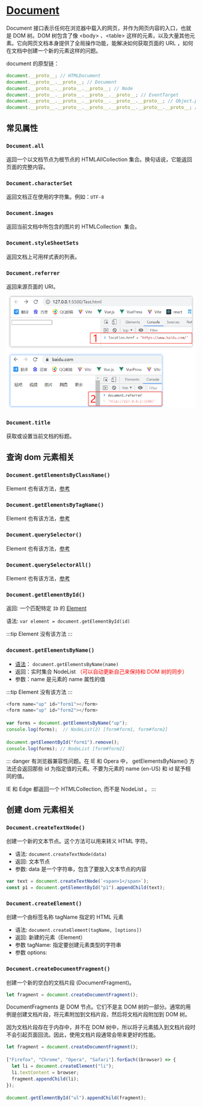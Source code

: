 # [Document](https://developer.mozilla.org/zh-CN/docs/Web/API/Document)

Document 接口表示任何在浏览器中载入的网页，并作为网页内容的入口，也就是 DOM 树。DOM 树包含了像 \<body\> 、\<table\> 这样的元素，以及大量其他元素。它向网页文档本身提供了全局操作功能，能解决如何获取页面的 URL ，如何在文档中创建一个新的元素这样的问题。

document 的原型链：

```js
document.__proto__; // HTMLDocument
document.__proto__.__proto__; // Document
document.__proto__.__proto__.__proto__; // Node
document.__proto__.__proto__.__proto__.__proto__; // EventTarget
document.__proto__.__proto__.__proto__.__proto__.__proto__; // Object.prototype
document.__proto__.__proto__.__proto__.__proto__.__proto__.__proto__; // null
```

## 常见属性

### `Document.all`

返回一个以文档节点为根节点的 HTMLAllCollection 集合。换句话说，它能返回页面的完整内容。

### `Document.characterSet`

返回文档正在使用的字符集。例如：`UTF-8`

### `Document.images`

返回当前文档中所包含的图片的 HTMLCollection  集合。

### `Document.styleSheetSets`

返回文档上可用样式表的列表。

### `Document.referrer`

返回来源页面的 URI。

<img height="300px" src="./imgs/7.jpg"/>

### `Document.title`

获取或设置当前文档的标题。

## 查询 dom 元素相关

### `Document.getElementsByClassName()`

Element 也有该方法，[参考](/js/element.html#getelementsbyclassname)

### `Document.getElementsByTagName()`

Element 也有该方法，[参考](/js/element.html#element-getelementsbytagname)

### `Document.querySelector()`

Element 也有该方法，[参考](/js/element.html#element-queryselector)

### `Document.querySelectorAll()`

Element 也有该方法，[参考](/js/element.html#element-queryselectorall)

### `Document.getElementById()`

返回: 一个匹配特定 `ID` 的 [ Element ](/js/document.html#element)

语法: `var element = document.getElementById(id)`

:::tip
Element 没有该方法
:::

### `document.getElementsByName()`

- [语法](https://developer.mozilla.org/zh-CN/docs/Web/API/Document/getElementsByName)： `document.getElementsByName(name)`
- 返回：实时集合 NodeList <font color="red">（可以自动更新自己来保持和 DOM 树的同步）</font>
- 参数：name 是元素的 name 属性的值

:::tip
Element 没有该方法
:::

```js
<form name="up" id="form1"></form>
<form name="up" id="form2"></form>

var forms = document.getElementsByName("up");
console.log(forms);  // NodeList(2) [form#form1, form#form2]

document.getElementById("form1").remove();
console.log(forms); // NodeList [form#form2]
```

::: danger
有浏览器兼容性问题。在 IE 和 Opera 中， getElementsByName() 方法还会返回那些 id 为指定值的元素。不要为元素的 name (en-US) 和 id 赋予相同的值。

IE 和 Edge 都返回一个 HTMLCollection, 而不是 NodeList 。
:::

## 创建 dom 元素相关

### `Document.createTextNode()`

创建一个新的文本节点。这个方法可以用来转义 HTML 字符。

- 语法: `document.createTextNode(data)`
- 返回: 文本节点
- 参数: data 是一个字符串，包含了要放入文本节点的内容

```js
var text = document.createTextNode(`<span>1</span>`);
const p1 = document.getElementById("p1").appendChild(text);
```

### `Document.createElement()`

创建一个由标签名称 tagName 指定的 HTML 元素

- 语法: `document.createElement(tagName, [options])`
- 返回: 新建的元素（Element）
- 参数 tagName: 指定要创建元素类型的字符串
- 参数 options:

### `Document.createDocumentFragment()`

创建一个新的空白的文档片段 (DocumentFragment)。

```js
let fragment = document.createDocumentFragment();
```

DocumentFragments 是 DOM 节点。它们不是主 DOM 树的一部分。通常的用例是创建文档片段，将元素附加到文档片段，然后将文档片段附加到 DOM 树。

因为文档片段存在于内存中，并不在 DOM 树中，所以将子元素插入到文档片段时不会引起页面回流。因此，使用文档片段通常会带来更好的性能。

```js
let fragment = document.createDocumentFragment();

["Firefox", "Chrome", "Opera", "Safari"].forEach((browser) => {
  let li = document.createElement("li");
  li.textContent = browser;
  fragment.appendChild(li);
});

document.getElementById("ul").appendChild(fragment);
```
